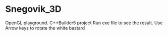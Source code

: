 # Snegovik_3D

OpenGL playground. C++Builder5 project
Run exe file to see the result.
Use Arrow keys to rotate the white bastard
